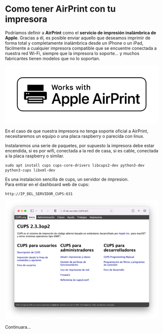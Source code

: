 # Como tener AirPrint con tu impresora

Podríamos definir a **AirPrint** como el **servicio de impresión inalámbrica de Apple**. Gracias a él, es posible enviar aquello que deseamos imprimir de forma total y completamente inalámbrica desde un iPhone o un iPad, fácilmente a cualquier impresora compatible que se encuentre conectada a nuestra red Wi-Fi, siempre que la impresora lo soporte... y muchos fabricantes tienen modelos que no lo soportan.

![](<../.gitbook/assets/image (1) (1) (1).png>)

En el caso de que nuestra impresora no tenga soporte oficial a AirPrint, necesitaremos un equipo o una placa raspberry o parecida con linux.

Instalaremos una serie de paquetes, por supuesto la impresora debe estar encendida, si es por wifi, conectada a la red de casa, si es cable, conectada a la placa raspberry o similar.

```
sudo apt install cups cups-core-drivers libcups2-dev python3-dev python3-cups libxml-dev
```

Es una instalacion sencilla de cups, un servidor de impresion.\
Para entrar en el dashboard web de cups:

```
http://IP_DEL_SERVIDOR_CUPS:631
```

![](<../.gitbook/assets/Captura de pantalla 2022-04-07 a las 17.41.46.png>)

Continuara...
